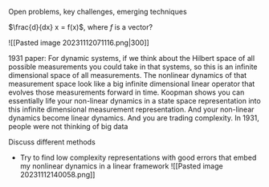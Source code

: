 
Open problems, key challenges, emerging techniques

$\frac{d}{dx}  x = f(x)$, where $f$ is a vector?


![[Pasted image 20231112071116.png|300]]


1931 paper:
For dynamic systems, if we think about the Hilbert space of all possible measurements you could take in that systems, so this is an infinite dimensional space of all measurements. The nonlinear dynamics of that measurement space look like a big infinite dimensional linear operator that evolves those measurements forward in time. 
Koopman shows you can essentially life your non-linear dynamics in a state space representation into this infinite dimensional measurement representation. And your non-linear dynamics become linear dynamics. 
And you are trading complexity.
In 1931, people were not thinking of big data

Discuss different methods
- Try to find low complexity representations with good errors that embed my nonlinear dynamics in a linear framework
![[Pasted image 20231112140058.png]]



